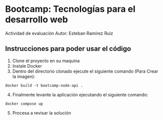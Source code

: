 # Bootcamp: Tecnologías para el desarrollo web

Actividad de evaluación
Autor: Esteban Ramírez Ruiz

## Instrucciones para poder usar el código

1. Clone el proyecto en su maquina
2. Instale Docker
3. Dentro del directorio clonado ejecute el siguiente comando (Para Crear la imagen):

```
docker build -t bootcamp-node-api .
```

4. Finalmente levante la aplicación ejecutando el siguiente comando:

```
docker compose up
```

5. Procesa a revisar la solución

